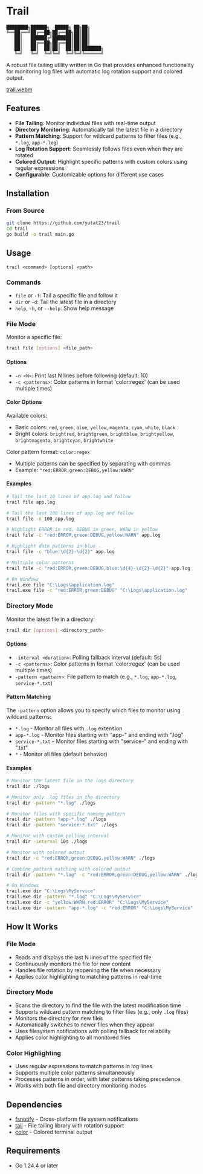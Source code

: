 # Trail

```
████████╗██████╗  █████╗ ██╗██╗     
╚══██╔══╝██╔══██╗██╔══██╗██║██║     
   ██║   ██████╔╝███████║██║██║     
   ██║   ██╔══██╗██╔══██║██║██║     
   ██║   ██║  ██║██║  ██║██║███████╗
   ╚═╝   ╚═╝  ╚═╝╚═╝  ╚═╝╚═╝╚══════╝
```

A robust file tailing utility written in Go that provides enhanced functionality for monitoring log files with automatic log rotation support and colored output.


[trail.webm](https://github.com/user-attachments/assets/35fb14cc-0d69-436e-b30e-6f21eac73f97)

## Features

- **File Tailing**: Monitor individual files with real-time output
- **Directory Monitoring**: Automatically tail the latest file in a directory
- **Pattern Matching**: Support for wildcard patterns to filter files (e.g., `*.log`, `app-*.log`)
- **Log Rotation Support**: Seamlessly follows files even when they are rotated
- **Colored Output**: Highlight specific patterns with custom colors using regular expressions
- **Configurable**: Customizable options for different use cases

## Installation

### From Source

```bash
git clone https://github.com/yutat23/trail
cd trail
go build -o trail main.go
```

## Usage

```
trail <command> [options] <path>
```

### Commands

- `file` or `-f`: Tail a specific file and follow it
- `dir` or `-d`: Tail the latest file in a directory
- `help`, `-h`, or `--help`: Show help message

### File Mode

Monitor a specific file:

```bash
trail file [options] <file_path>
```

#### Options

- `-n <N>`: Print last N lines before following (default: 10)
- `-c <patterns>`: Color patterns in format 'color:regex' (can be used multiple times)

#### Color Options

Available colors:
- Basic colors: `red`, `green`, `blue`, `yellow`, `magenta`, `cyan`, `white`, `black`
- Bright colors: `brightred`, `brightgreen`, `brightblue`, `brightyellow`, `brightmagenta`, `brightcyan`, `brightwhite`

Color pattern format: `color:regex`
- Multiple patterns can be specified by separating with commas
- Example: `"red:ERROR,green:DEBUG,yellow:WARN"`

#### Examples

```bash
# Tail the last 10 lines of app.log and follow
trail file app.log

# Tail the last 100 lines of app.log and follow
trail file -n 100 app.log

# Highlight ERROR in red, DEBUG in green, WARN in yellow
trail file -c "red:ERROR,green:DEBUG,yellow:WARN" app.log

# Highlight date patterns in blue
trail file -c "blue:\d{2}-\d{2}" app.log

# Multiple color patterns
trail file -c "red:ERROR,green:DEBUG,blue:\d{4}-\d{2}-\d{2}" app.log

# On Windows
trail.exe file "C:\Logs\application.log"
trail.exe file -c "red:ERROR,green:DEBUG" "C:\Logs\application.log"
```

### Directory Mode

Monitor the latest file in a directory:

```bash
trail dir [options] <directory_path>
```

#### Options

- `-interval <duration>`: Polling fallback interval (default: 5s)
- `-c <patterns>`: Color patterns in format 'color:regex' (can be used multiple times)
- `-pattern <pattern>`: File pattern to match (e.g., `*.log`, `app-*.log`, `service-*.txt`)

#### Pattern Matching

The `-pattern` option allows you to specify which files to monitor using wildcard patterns:

- `*.log` - Monitor all files with `.log` extension
- `app-*.log` - Monitor files starting with "app-" and ending with ".log"
- `service-*.txt` - Monitor files starting with "service-" and ending with ".txt"
- `*` - Monitor all files (default behavior)

#### Examples

```bash
# Monitor the latest file in the logs directory
trail dir ./logs

# Monitor only .log files in the directory
trail dir -pattern "*.log" ./logs

# Monitor files with specific naming pattern
trail dir -pattern "app-*.log" ./logs
trail dir -pattern "service-*.txt" ./logs

# Monitor with custom polling interval
trail dir -interval 10s ./logs

# Monitor with colored output
trail dir -c "red:ERROR,green:DEBUG,yellow:WARN" ./logs

# Combine pattern matching with colored output
trail dir -pattern "*.log" -c "red:ERROR,green:DEBUG,yellow:WARN" ./logs

# On Windows
trail.exe dir "C:\Logs\MyService"
trail.exe dir -pattern "*.log" "C:\Logs\MyService"
trail.exe dir -c "yellow:WARN,red:ERROR" "C:\Logs\MyService"
trail.exe dir -pattern "app-*.log" -c "red:ERROR" "C:\Logs\MyService"
```

## How It Works

### File Mode
- Reads and displays the last N lines of the specified file
- Continuously monitors the file for new content
- Handles file rotation by reopening the file when necessary
- Applies color highlighting to matching patterns in real-time

### Directory Mode
- Scans the directory to find the file with the latest modification time
- Supports wildcard pattern matching to filter files (e.g., only `.log` files)
- Monitors the directory for new files
- Automatically switches to newer files when they appear
- Uses filesystem notifications with polling fallback for reliability
- Applies color highlighting to all monitored files

### Color Highlighting
- Uses regular expressions to match patterns in log lines
- Supports multiple color patterns simultaneously
- Processes patterns in order, with later patterns taking precedence
- Works with both file and directory monitoring modes

## Dependencies

- [fsnotify](https://github.com/fsnotify/fsnotify) - Cross-platform file system notifications
- [tail](https://github.com/hpcloud/tail) - File tailing library with rotation support
- [color](https://github.com/fatih/color) - Colored terminal output

## Requirements

- Go 1.24.4 or later
